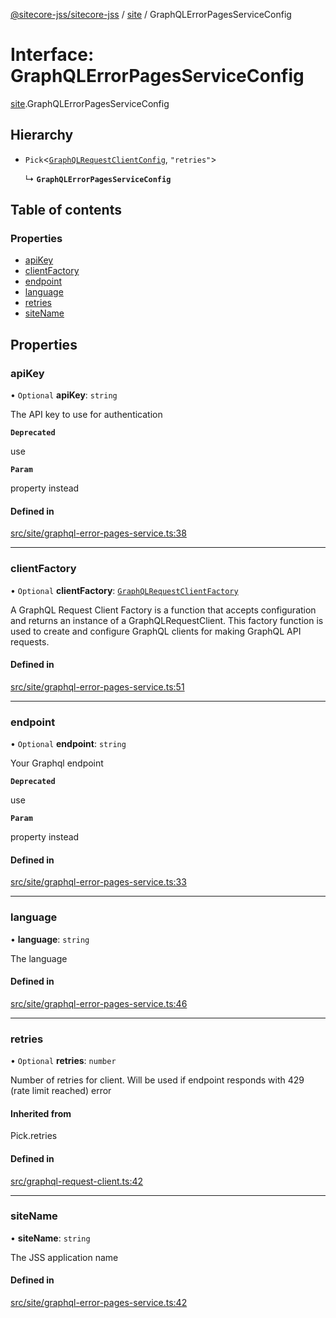 [@sitecore-jss/sitecore-jss](../README.md) / [site](../modules/site.md) / GraphQLErrorPagesServiceConfig

# Interface: GraphQLErrorPagesServiceConfig

[site](../modules/site.md).GraphQLErrorPagesServiceConfig

## Hierarchy

- `Pick`\<[`GraphQLRequestClientConfig`](../modules/index.md#graphqlrequestclientconfig), ``"retries"``\>

  ↳ **`GraphQLErrorPagesServiceConfig`**

## Table of contents

### Properties

- [apiKey](site.GraphQLErrorPagesServiceConfig.md#apikey)
- [clientFactory](site.GraphQLErrorPagesServiceConfig.md#clientfactory)
- [endpoint](site.GraphQLErrorPagesServiceConfig.md#endpoint)
- [language](site.GraphQLErrorPagesServiceConfig.md#language)
- [retries](site.GraphQLErrorPagesServiceConfig.md#retries)
- [siteName](site.GraphQLErrorPagesServiceConfig.md#sitename)

## Properties

### apiKey

• `Optional` **apiKey**: `string`

The API key to use for authentication

**`Deprecated`**

use

**`Param`**

property instead

#### Defined in

[src/site/graphql-error-pages-service.ts:38](https://github.com/Sitecore/jss/blob/0c5d8361c/packages/sitecore-jss/src/site/graphql-error-pages-service.ts#L38)

___

### clientFactory

• `Optional` **clientFactory**: [`GraphQLRequestClientFactory`](../modules/index.md#graphqlrequestclientfactory)

A GraphQL Request Client Factory is a function that accepts configuration and returns an instance of a GraphQLRequestClient.
This factory function is used to create and configure GraphQL clients for making GraphQL API requests.

#### Defined in

[src/site/graphql-error-pages-service.ts:51](https://github.com/Sitecore/jss/blob/0c5d8361c/packages/sitecore-jss/src/site/graphql-error-pages-service.ts#L51)

___

### endpoint

• `Optional` **endpoint**: `string`

Your Graphql endpoint

**`Deprecated`**

use

**`Param`**

property instead

#### Defined in

[src/site/graphql-error-pages-service.ts:33](https://github.com/Sitecore/jss/blob/0c5d8361c/packages/sitecore-jss/src/site/graphql-error-pages-service.ts#L33)

___

### language

• **language**: `string`

The language

#### Defined in

[src/site/graphql-error-pages-service.ts:46](https://github.com/Sitecore/jss/blob/0c5d8361c/packages/sitecore-jss/src/site/graphql-error-pages-service.ts#L46)

___

### retries

• `Optional` **retries**: `number`

Number of retries for client. Will be used if endpoint responds with 429 (rate limit reached) error

#### Inherited from

Pick.retries

#### Defined in

[src/graphql-request-client.ts:42](https://github.com/Sitecore/jss/blob/0c5d8361c/packages/sitecore-jss/src/graphql-request-client.ts#L42)

___

### siteName

• **siteName**: `string`

The JSS application name

#### Defined in

[src/site/graphql-error-pages-service.ts:42](https://github.com/Sitecore/jss/blob/0c5d8361c/packages/sitecore-jss/src/site/graphql-error-pages-service.ts#L42)
